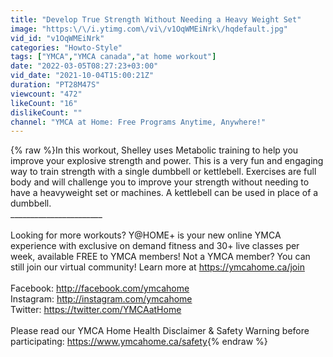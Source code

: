 ```yaml
---
title: "Develop True Strength Without Needing a Heavy Weight Set"
image: "https:\/\/i.ytimg.com\/vi\/v1OqWMEiNrk\/hqdefault.jpg"
vid_id: "v1OqWMEiNrk"
categories: "Howto-Style"
tags: ["YMCA","YMCA canada","at home workout"]
date: "2022-03-05T08:27:23+03:00"
vid_date: "2021-10-04T15:00:21Z"
duration: "PT28M47S"
viewcount: "472"
likeCount: "16"
dislikeCount: ""
channel: "YMCA at Home: Free Programs Anytime, Anywhere!"
---
```

{% raw %}In this workout, Shelley uses Metabolic training to help you improve your explosive strength and power. This is a very fun and engaging way to train strength with a single dumbbell or kettlebell. Exercises are full body and will challenge you to improve your strength without needing to have a heavyweight set or machines. A kettlebell can be used in place of a dumbbell.<br />_______________________<br /><br />Looking for more workouts? Y@HOME+ is your new online YMCA experience with exclusive on demand fitness and 30+ live classes per week, available FREE to YMCA members! Not a YMCA member? You can still join our virtual community! Learn more at <a rel="nofollow" target="blank" href="https://ymcahome.ca/join">https://ymcahome.ca/join</a><br /><br />Facebook: <a rel="nofollow" target="blank" href="http://facebook.com/ymcahome​">http://facebook.com/ymcahome​</a><br />Instagram:  <a rel="nofollow" target="blank" href="http://instagram.com/ymcahome​">http://instagram.com/ymcahome​</a><br />Twitter: <a rel="nofollow" target="blank" href="https://twitter.com/YMCAatHome​">https://twitter.com/YMCAatHome​</a><br /><br />Please read our YMCA Home Health Disclaimer &amp; Safety Warning before participating: <a rel="nofollow" target="blank" href="https://www.ymcahome.ca/safety">https://www.ymcahome.ca/safety</a>{% endraw %}
